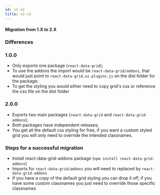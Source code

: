```yaml
---
id: v1-v2
title: v1-v2
---
```


#### Migration from 1.X to 2.X

### Differences
### 1.0.0
  - Only exports one package (`react-data-grid`);
  - To use the addons the import would be `react-data-grid/addons`, that would just point to `react-data-grid.ui-plugins.js` on the dist folder for the package;
  - To get the styling you would either need to copy grid's css or reference the css file on the dist folder

### 2.0.0
  - Exports two main packages (`react-data-grid` and `react-data-grid-addons`);
  - Both packages have independent releases;
  - You get all the default css styling for free, if you want a custom styled grid you will only need to override the intended classnames.

### Steps for a successful migration
  - Install react-data-grid-addons package (```npm install react-data-grid-addons```)
  - Imports for `react-data-grid/addons` you will need to replaced by `react-data-grid-addons`
  - If you have a copy of the default grid styling you can drop it off, if you have some custom classnames you just need to override those specific classnames
